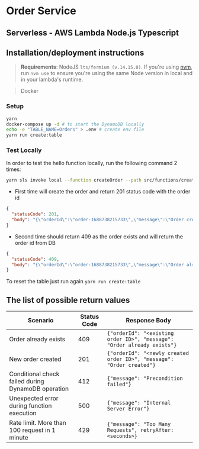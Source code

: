 # Order Service

## Serverless - AWS Lambda Node.js Typescript

## Installation/deployment instructions

> **Requirements**: NodeJS `lts/fermium (v.14.15.0)`. If you're using [nvm](https://github.com/nvm-sh/nvm), run `nvm use` to ensure you're using the same Node version in local and in your lambda's runtime.

> Docker

### Setup

```bash
yarn
docker-compose up -d # to start the DynamoDB locally
echo -e "TABLE_NAME=Orders" > .env # create env file
yarn run create:table
```

### Test Locally

In order to test the hello function locally, run the following command 2 times:

```bash
yarn sls invoke local --function createOrder --path src/functions/createOrder/mock.json
```

- First time will create the order and return 201 status code with the order id

```json
{
  "statusCode": 201,
  "body": "{\"orderId\":\"order-1688738215733\",\"message\":\"Order created\"}"
}
```

- Second time should return 409 as the order exists and will return the order id from DB

```json
{
  "statusCode": 409,
  "body": "{\"orderId\":\"order-1688738215733\",\"message\":\"Order already exists\"}"
}
```

To reset the table just run again `yarn run create:table`

## The list of possible return values

| Scenario                                           | Status Code | Response Body                                                           |
| -------------------------------------------------- | ----------- | ----------------------------------------------------------------------- |
| Order already exists                               | 409         | `{"orderId": "<existing order ID>", "message": "Order already exists"}` |
| New order created                                  | 201         | `{"orderId": "<newly created order ID>", "message": "Order created"}`   |
| Conditional check failed during DynamoDB operation | 412         | `{"message": "Precondition failed"}`                                    |
| Unexpected error during function execution         | 500         | `{"message": "Internal Server Error"}`                                  |
| Rate limit. More than 100 request in 1 minute      | 429         | `{"message": "Too Many Requests", retryAfter: <seconds>}`               |
